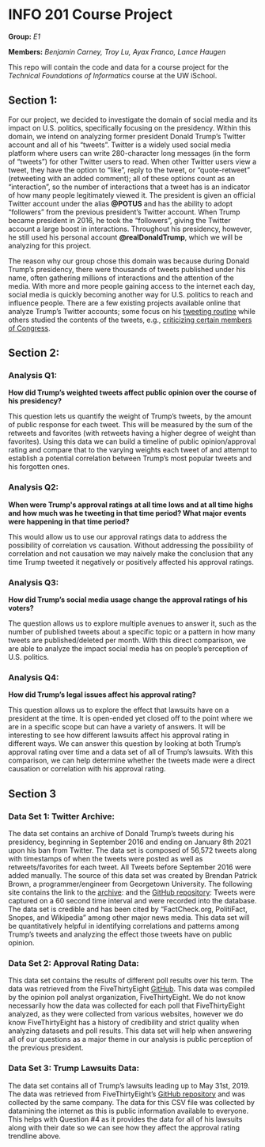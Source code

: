 # INFO 201 Course Project

**Group:** *E1*

**Members:** *Benjamin Carney, Troy Lu, Ayax Franco, Lance Haugen*

This repo will contain the code and data for a course project
for the _Technical Foundations of Informatics_ course at the UW iSchool.

## Section 1:

For our project, we decided to investigate the domain of social media and its impact on U.S. politics, specifically focusing on the presidency. Within this domain, we intend on analyzing former president Donald Trump’s Twitter account and all of his “tweets”. Twitter is a widely used social media platform where users can write 280-character long messages (in the form of “tweets”) for other Twitter users to read. When other Twitter users view a tweet, they have the option to “like”, reply to the tweet, or “quote-retweet” (retweeting with an added comment); all of these options count as an “interaction”, so the number of interactions that a tweet has is an indicator of how many people legitimately viewed it. The president is given an official Twitter account under the alias **@POTUS** and has the ability to adopt “followers” from the previous president’s Twitter account. When Trump became president in 2016, he took the “followers”, giving the Twitter account a large boost in interactions. Throughout his presidency, however, he still used his personal account **@realDonaldTrump**, which we will be analyzing for this project.

The reason why our group chose this domain was because during Donald Trump’s presidency, there were thousands of tweets published under his name, often gathering millions of interactions and the attention of the media. With more and more people gaining access to the internet each day, social media is quickly becoming another way for U.S. politics to reach and influence people. There are a few existing projects available online that analyze Trump’s Twitter accounts; some focus on his [tweeting routine](https://www.brandwatch.com/blog/react-realdonaldtrump-vs-potus/) while others studied the contents of the tweets, e.g., [criticizing certain members of Congress](https://www.npr.org/2019/10/10/768646968/as-summer-heated-up-trumps-tweets-about-non-white-democrats-intensified).


## Section 2:

### Analysis Q1:
**How did Trump’s weighted tweets affect public opinion over the course of his presidency?**

This question lets us quantify the weight of Trump’s tweets, by the amount of public response for each tweet. This will be measured by the sum of the retweets and favorites (with retweets having a higher degree of weight than favorites). Using this data we can build a timeline of public opinion/approval rating and compare that to the varying weights each tweet of and attempt to establish a potential correlation between Trump’s most popular tweets and his forgotten ones.


### Analysis Q2:
 **When were Trump's approval ratings at all time lows and at all time highs and how much was he tweeting in that time period? What major events were happening in that time period?**

 This would allow us to use our approval ratings data to address the possibility of correlation vs causation. Without addressing the possibility of correlation and not causation we may naively make the conclusion that any time Trump tweeted it negatively or positively affected his approval ratings.

### Analysis Q3:
**How did Trump’s social media usage change the approval ratings of his voters?**

The question allows us to explore multiple avenues to answer it, such as the number of published tweets about a specific topic or a pattern in how many tweets are published/deleted per month. With this direct comparison, we are able to analyze the impact social media has on people’s perception of U.S. politics.

### Analysis Q4:
**How did Trump’s legal issues affect his approval rating?**

This question allows us to explore the effect that lawsuits have on a president at the time. It is open-ended yet closed off to the point where we are in a specific scope but can have a variety of answers. It will be interesting to see how different lawsuits affect his approval rating in different ways. We can answer this question by looking at both Trump’s approval rating over time and a data set of all of Trump’s lawsuits. With this comparison, we can help determine whether the tweets made were a direct causation or correlation with his approval rating.




## Section 3
### Data Set 1: Twitter Archive:
The data set contains an archive of Donald Trump’s tweets during his presidency, beginning in September 2016 and ending on January 8th 2021 upon his ban from Twitter. The data set is composed of 56,572 tweets along with timestamps of when the tweets were posted as well as retweets/favorites for each tweet. All Tweets before September 2016 were added manually. The source of this data set was created by Brendan Patrick Brown, a programmer/engineer from Georgetown University.
The following site contains the link to the [archive](https://www.thetrumparchive.com): and the [GitHub repository](https://github.com/bpb27/tta-elastic):
Tweets were captured on a 60 second time interval and were recorded into the database.
The data set is credible and has been cited by “FactCheck.org, PolitiFact, Snopes, and Wikipedia” among other major news media. This data set will be quantitatively helpful in identifying correlations and patterns among Trump’s tweets and analyzing the effect those tweets have on public opinion.


### Data Set 2: Approval Rating Data:
This data set contains the results of different poll results over his term.
The data was retrieved from the FiveThirtyEight [GitHub](repositoryhttps://github.com/fivethirtyeight/data/tree/master/trump-approval-ratings).
This data was compiled by the opinion poll analyst organization, FiveThirtyEight. We do not know necessarily how the data was collected for each poll that FiveThirtyEight analyzed, as they were collected from various websites, however we do know FiveThirtyEight has a history of credibility and strict quality when analyzing datasets and poll results. This data set will help when answering all of our questions as a major theme in our analysis is public perception of the previous president.

### Data Set 3: Trump Lawsuits Data:
The data set contains all of Trump’s lawsuits leading up to May 31st, 2019.
The data was retrieved from FiveThirtyEight’s [GitHub repository](https://github.com/fivethirtyeight/data/blob/master/trump-lawsuits/trump-lawsuits.csv)
and was collected by the same company. The data for this CSV file was collected by datamining the internet as this is public information available to everyone. This helps with Question #4 as it provides the data for all of his lawsuits along with their date so we can see how they affect the approval rating trendline above.
